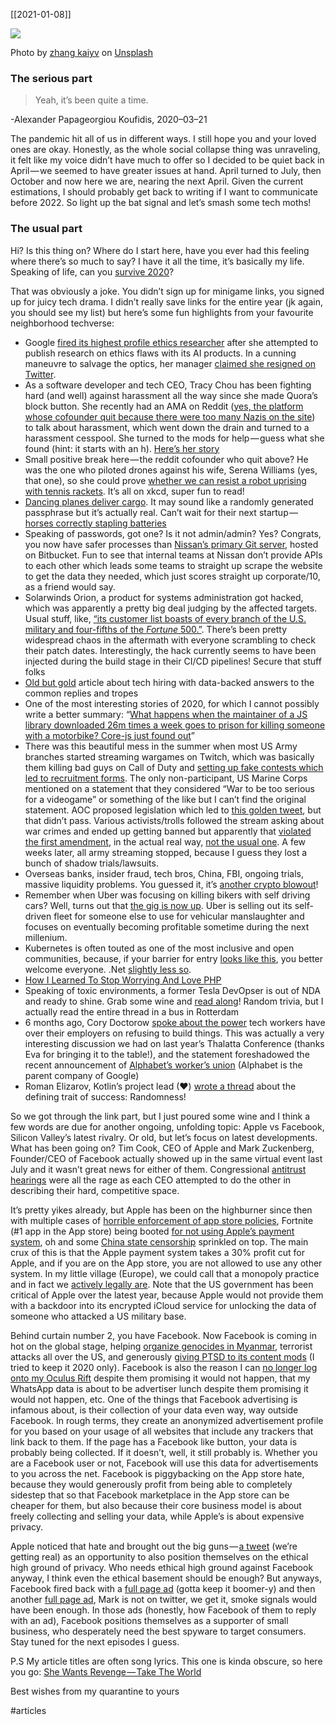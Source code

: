 [[2021-01-08]]

![](https://cdn-images-1.medium.com/max/800/0*-WHlYDdsSZYtt8Kf)

Photo by [zhang kaiyv](https://unsplash.com/@zhangkaiyv?utm_source=medium&utm_medium=referral) on [Unsplash](https://unsplash.com?utm_source=medium&utm_medium=referral)

### The serious part

> Yeah, it’s been quite a time.

-Alexander Papageorgiou Koufidis, 2020–03–21

The pandemic hit all of us in different ways. I still hope you and your loved ones are okay. Honestly, as the whole social collapse thing was unraveling, it felt like my voice didn’t have much to offer so I decided to be quiet back in April — we seemed to have greater issues at hand. April turned to July, then October and now here we are, nearing the next April. Given the current estimations, I should probably get back to writing if I want to communicate before 2022. So light up the bat signal and let’s smash some tech moths!

### The usual part

Hi? Is this thing on? Where do I start here, have you ever had this feeling where there’s so much to say? I have it all the time, it’s basically my life. Speaking of life, can you [survive 2020](https://2020game.io/)?

That was obviously a joke. You didn’t sign up for minigame links, you signed up for juicy tech drama. I didn’t really save links for the entire year (jk again, you should see my list) but here’s some fun highlights from your favourite neighborhood techverse:

-   Google [fired its highest profile ethics researcher](https://googlewalkout.medium.com/standing-with-dr-timnit-gebru-isupporttimnit-believeblackwomen-6dadc300d382) after she attempted to publish research on ethics flaws with its AI products. In a cunning maneuvre to salvage the optics, her manager [claimed she resigned on Twitter](https://twitter.com/JeffDean/status/1334953632719011840).
-   As a software developer and tech CEO, Tracy Chou has been fighting hard (and well) against harassment all the way since she made Quora’s block button. She recently had an AMA on Reddit ([yes, the platform whose cofounder quit because there were too many Nazis on the site](https://edition.cnn.com/2020/06/05/tech/alexis-ohanian-reddit/index.html)) to talk about harassment, which went down the drain and turned to a harassment cesspool. She turned to the mods for help — guess what she found (hint: it starts with an h). [Here’s her story](https://blockparty.substack.com/people/6615449)
-   Small positive break here — the reddit cofounder who quit above? He was the one who piloted drones against his wife, Serena Williams (yes, that one), so she could prove [whether we can resist a robot uprising with tennis rackets](https://blog.xkcd.com/2019/08/16/serena-versus-the-drones/). It’s all on xkcd, super fun to read!
-   [Dancing planes deliver cargo](https://twitter.com/therecraft__/status/1239974925483438082). It may sound like a randomly generated passphrase but it’s actually real. Can’t wait for their next startup — [horses correctly stapling batteries](https://xkcd.com/936/)
-   Speaking of passwords, got one? Is it not admin/admin? Yes? Congrats, you now have safer processes than [Nissan’s primary Git server](https://www.zdnet.com/article/nissan-source-code-leaked-online-after-git-repo-misconfiguration/), hosted on Bitbucket. Fun to see that internal teams at Nissan don’t provide APIs to each other which leads some teams to straight up scrape the website to get the data they needed, which just scores straight up corporate/10, as a friend would say.
-   Solarwinds Orion, a product for systems administration got hacked, which was apparently a pretty big deal judging by the affected targets. Usual stuff, like, [“its customer list boasts of every branch of the U.S. military and four-fifths of the _Fortune_ 500.”](https://fortune.com/2020/12/15/solarwinds-hackers-u-s-agencies/). There’s been pretty widespread chaos in the aftermath with everyone scrambling to check their patch dates. Interestingly, the hack currently seems to have been injected during the build stage in their CI/CD pipelines! Secure that stuff folks
-   [Old but gold](https://labs.clio.com/how-we-doubled-the-representation-of-women-in-engineering-at-clio-2d9a4a1a0282) article about tech hiring with data-backed answers to the common replies and tropes
-   One of the most interesting stories of 2020, for which I cannot possibly write a better summary: “[What happens when the maintainer of a JS library downloaded 26m times a week goes to prison for killing someone with a motorbike? Core-js just found out](https://www.theregister.com/2020/03/26/corejs_maintainer_jailed_code_release/)”
-   There was this beautiful mess in the summer when most US Army branches started streaming wargames on Twitch, which was basically them killing bad guys on Call of Duty and [setting up fake contests which led to recruitment forms](https://www.theverge.com/2020/7/17/21328130/us-army-twitch-esports-gaming-recruitment-fake-prize-giveaway). The only non-participant, US Marine Corps mentioned on a statement that they considered “War to be too serious for a videogame” or something of the like but I can’t find the original statement. AOC proposed legislation which led to [this golden tweet](https://twitter.com/AOC/status/1288971591968333826), but that didn’t pass. Various activists/trolls followed the stream asking about war crimes and ended up getting banned but apparently that [violated the first amendment](https://www.vice.com/amp/en_us/article/5dz58z/us-army-esports-team-may-have-violated-the-first-amendment-on-twitch), in the actual real way, [not the usual one](https://xkcd.com/1357/). A few weeks later, all army streaming stopped, because I guess they lost a bunch of shadow trials/lawsuits.
-   Overseas banks, insider fraud, tech bros, China, FBI, ongoing trials, massive liquidity problems. You guessed it, it’s [another crypto blowout](https://cryptobriefing.com/behind-shroud-creds-tragic-bankruptcy)!
-   Remember when Uber was focusing on killing bikers with self driving cars? Well, turns out that [the gig is now up](https://www.bbc.com/news/business-55224462). Uber is selling out its self-driven fleet for someone else to use for vehicular manslaughter and focuses on eventually becoming profitable sometime during the next millenium.
-   Kubernetes is often touted as one of the most inclusive and open communities, because, if your barrier for entry [looks like this](https://landscape.cncf.io/zoom=80), you better welcome everyone. .Net [slightly less so](https://twitter.com/browniepoints/status/1306082975814049793).
-   [How I Learned To Stop Worrying And Love PHP](https://twitter.com/avdi/status/1252296242354421762)
-   Speaking of toxic environments, a former Tesla DevOpser is out of NDA and ready to shine. Grab some wine and [read along](https://twitter.com/atomicthumbs/status/1032939617404645376)! Random trivia, but I actually read the entire thread in a bus in Rotterdam
-   6 months ago, Cory Doctorow [spoke about the power](https://twitter.com/doctorow/status/1276931788477067264) tech workers have over their employers on refusing to build things. This was actually a very interesting discussion we had on last year’s Thalatta Conference (thanks Eva for bringing it to the table!), and the statement foreshadowed the recent announcement of [Alphabet’s worker’s union](https://alphabetworkersunion.org/) (Alphabet is the parent company of Google)
-   Roman Elizarov, Kotlin’s project lead (❤) [wrote a thread](https://twitter.com/relizarov/status/1287318019056730113) about the defining trait of success: Randomness!

So we got through the link part, but I just poured some wine and I think a few words are due for another ongoing, unfolding topic: Apple vs Facebook, Silicon Valley’s latest rivalry. Or old, but let’s focus on latest developments. What has been going on? Tim Cook, CEO of Apple and Mark Zuckenberg, Founder/CEO of Facebook actually showed up in the same virtual event last July and it wasn’t great news for either of them. Congressional [antitrust hearings](https://www.theguardian.com/commentisfree/2020/jul/31/big-tech-house-historic-antitrust-hearing-times-have-changed) were all the rage as each CEO attempted to do the other in describing their hard, competitive space.

It’s pretty yikes already, but Apple has been on the highburner since then with multiple cases of [horrible enforcement of app store policies](https://www.theverge.com/2020/6/17/21293813/apple-app-store-policies-hey-30-percent-developers-the-trial-by-franz-kafka), Fortnite (#1 app in the App store) being booted [for not using Apple’s payment system](https://www.theverge.com/2020/8/13/21366438/apple-fortnite-ios-app-store-violations-epic-payments), oh and some [China state censorship](https://reason.com/volokh/2020/12/08/political-discrimination-lawsuit-against-apple-can-go-forward/) sprinkled on top. The main crux of this is that the Apple payment system takes a 30% profit cut for Apple, and if you are on the App store, you are not allowed to use any other system. In my little village (Europe), we could call that a monopoly practice and in fact we [actively legally are](https://ec.europa.eu/commission/presscorner/detail/en/ip_20_1073). Note that the US government has been critical of Apple over the latest year, because Apple would not provide them with a backdoor into its encrypted iCloud service for unlocking the data of someone who attacked a US military base.

Behind curtain number 2, you have Facebook. Now Facebook is coming in hot on the global stage, helping [organize genocides in Myanmar](https://time.com/5880118/myanmar-rohingya-genocide-facebook-gambia/), terrorist attacks all over the US, and generously [giving PTSD to its content mods](https://www.theverge.com/2020/5/12/21255870/facebook-content-moderator-settlement-scola-ptsd-mental-health) (I tried to keep it 2020 only). Facebook is also the reason I can [no longer log onto my Oculus Rift](https://support.oculus.com/424208161507635/) despite them promising it would not happen, that my WhatsApp data is about to be advertiser lunch despite them promising it would not happen, etc. One of the things that Facebook advertising is infamous about, is their collection of your data even way, way outside Facebook. In rough terms, they create an anonymized advertisement profile for you based on your usage of all websites that include any trackers that link back to them. If the page has a Facebook like button, your data is probably being collected. If it doesn’t, well, it still probably is. Whether you are a Facebook user or not, Facebook will use this data for advertisements to you across the net. Facebook is piggybacking on the App store hate, because they would generously profit from being able to completely sidestep that so that Facebook marketplace in the App store can be cheaper for them, but also because their core business model is about freely collecting and selling your data, while Apple’s is about expensive privacy.

Apple noticed that hate and brought out the big guns — [a tweet](https://twitter.com/tim_cook/status/1339720611313065984) (we’re getting real) as an opportunity to also position themselves on the ethical high ground of privacy. Who needs ethical high ground against Facebook anyway, I think even the ethical basement should be enough? But anyways, Facebook fired back with a [full page ad](https://www.theverge.com/2020/12/16/22178068/facebook-apple-newspaper-ads-ios-privacy-changes) (gotta keep it boomer-y) and then another [full page ad](https://www.theverge.com/2020/12/17/22180102/facebook-new-newspaper-ad-apple-ios-14-privacy-prompt), Mark is not on twitter, we get it, smoke signals would have been enough. In those ads (honestly, how Facebook of them to reply with an ad), Facebook positions themselves as a supporter of small business, who desperately need the best spyware to target consumers. Stay tuned for the next episodes I guess.

P.S My article titles are often song lyrics. This one is kinda obscure, so here you go: [She Wants Revenge — Take The World](https://www.youtube.com/watch?v=zDz3sI4__nQ)

Best wishes from my quarantine to yours

#articles 